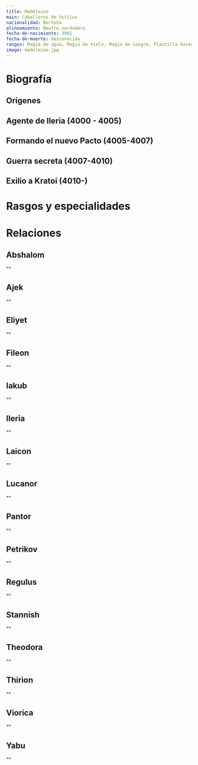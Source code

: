 ```yaml
---
title: Madeleine
main: Caballeros de Ustilus
nacionalidad: Norteña
alineamiento: Neutro verdadero
fecha-de-nacimiento: 3981
fecha-de-muerte: desconocida
rangos: Magia de agua, Magia de hielo, Magia de sangre, Plantilla boreal, Influenciar
image: madeleine.jpg
---
```




# Biografía

## Orígenes



## Agente de Ileria (4000 - 4005)



## Formando el nuevo Pacto (4005-4007)



## Guerra secreta (4007-4010)



## Exilio a Kratoi (4010-)



# Rasgos y especialidades



# Relaciones

## Abshalom

""

## Ajek

""

## Eliyet

""

## Fileon

""

## Iakub

""

## Ileria

""

## Laicon

""

## Lucanor

""

## Pantor

""

## Petrikov

""

## Regulus

""

## Stannish

""

## Theodora

""

## Thirion

""

## Viorica

""

## Yabu

""









